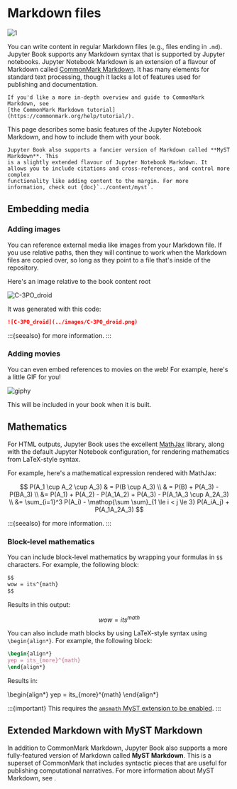 # Markdown files

![1](https://prikolnye-kartinki.ru/img/picture/Jan/31/cd47b809864a288682ad43078a9642ab/1.jpg)

You can write content in regular Markdown files (e.g., files ending in `.md`).
Jupyter Book supports any Markdown syntax that is supported by Jupyter notebooks.
Jupyter Notebook Markdown is an extension of a flavour of Markdown called
[CommonMark Markdown](https://commonmark.org/).
It has many elements for standard text processing, though it lacks a lot of features used for
publishing and documentation.

```{note}
If you'd like a more in-depth overview and guide to CommonMark Markdown, see
[the CommonMark Markdown tutorial](https://commonmark.org/help/tutorial/).
```

This page describes some basic features of the Jupyter Notebook Markdown, and how to
include them with your book.

```{margin}
Jupyter Book also supports a fancier version of Markdown called **MyST Markdown**. This
is a slightly extended flavour of Jupyter Notebook Markdown. It
allows you to include citations and cross-references, and control more complex
functionality like adding content to the margin. For more
information, check out {doc}`../content/myst`.
```

## Embedding media

### Adding images

You can reference external media like images from your Markdown file. If you use
relative paths, then they will continue to work when the Markdown files are copied over,
so long as they point to a file that's inside of the repository.

Here's an image relative to the book content root

![C-3PO_droid](https://jupyterbook.org/_images/C-3PO_droid.png)

It was generated with this code:

```md
![C-3PO_droid](../images/C-3PO_droid.png)
```

:::{seealso}
[](../content/figures.md) for more information.
:::

### Adding movies

You can even embed references to movies on the web! For example, here's a little GIF for you!

![giphy](https://media.giphy.com/media/yoJC2A59OCZHs1LXvW/giphy.gif)

This will be included in your book when it is built.

## Mathematics

For HTML outputs, Jupyter Book uses the excellent [MathJax](http://docs.mathjax.org/en/latest/) library,
along with the default Jupyter Notebook configuration, for rendering mathematics from LaTeX-style syntax.

For example, here's a mathematical expression rendered with MathJax:

$$
P(A_1 \cup A_2 \cup A_3)
& = P(B \cup A_3)  \\
& = P(B) + P(A_3) - P(BA_3) \\
&= P(A_1) + P(A_2) - P(A_1A_2) + P(A_3) - P(A_1A_3 \cup A_2A_3) \\
&= \sum_{i=1}^3 P(A_i) - \mathop{\sum \sum}_{1 \le i < j \le 3} P(A_iA_j) + P(A_1A_2A_3)
$$

:::{seealso}
[](../content/math.md) for more information.
:::

### Block-level mathematics

You can include block-level mathematics by wrapping your formulas in `$$` characters.
For example, the following block:

```md
$$
wow = its^{math}
$$
```

Results in this output:

$$
wow = its^{math}
$$

You can also include math blocks by using LaTeX-style syntax using `\begin{align*}`.
For example, the following block:

```latex
\begin{align*}
yep = its_{more}^{math}
\end{align*}
```

Results in:

\begin{align*}
yep = its_{more}^{math}
\end{align*}

:::{important}
This requires the [`amsmath` MyST extension to be enabled](math:latex).
:::

## Extended Markdown with MyST Markdown

In addition to CommonMark Markdown, Jupyter Book also supports a more fully-featured version of Markdown called **MyST Markdown**.
This is a superset of CommonMark that includes syntactic pieces that are useful for publishing computational narratives.
For more information about MyST Markdown, see [](../content/myst.md).